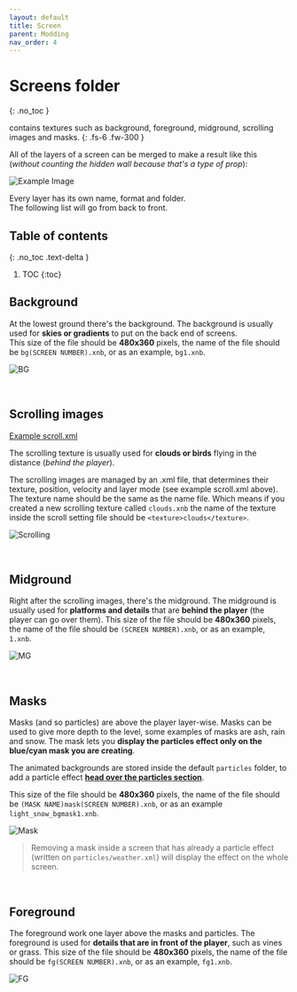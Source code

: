 ```yaml
---
layout: default
title: Screen
parent: Modding
nav_order: 4
---
```


# Screens folder
{: .no_toc }

contains textures such as background, foreground, midground, scrolling images and masks.<!-- more -->
{: .fs-6 .fw-300 }

All of the layers of a screen can be merged to make a result like this (*without counting the hidden wall because that's a type of prop*):

![Example Image](https://raw.githubusercontent.com/JumpKingPlus/JumpKingPlus.github.io/www/workshop/files/final.jpg)

Every layer has its own name, format and folder.<br>The following list will go from back to front.

## Table of contents
{: .no_toc .text-delta }

1. TOC
{:toc}

## Background
At the lowest ground there's the background.
The background is usually used for **skies or gradients** to put on the back end of screens.<br>
This size of the file should be **480x360** pixels, the name of the file should be `bg(SCREEN NUMBER).xnb`, or as an example, `bg1.xnb`.

![BG](https://raw.githubusercontent.com/JumpKingPlus/JumpKingPlus.github.io/www/workshop/files/background.png)

<br>

## Scrolling images

<a class="button transparent small" href="https://raw.githubusercontent.com/JumpKingPlus/JumpKingPlus.github.io/www/workshop/files/scroll.xml"><ion-icon name="code-slash"></ion-icon> Example scroll.xml</a>

The scrolling texture is usually used for **clouds or birds** flying in the distance (*behind the player*).

The scrolling images are managed by an .xml file, that determines their texture, position, velocity and layer mode (see example scroll.xml above). The texture name should be the same as the name file. Which means if you created a new scrolling texture called `clouds.xnb` the name of the texture inside the scroll setting file should be `<texture>clouds</texture>`.

![Scrolling](https://raw.githubusercontent.com/JumpKingPlus/JumpKingPlus.github.io/www/workshop/files/scroll.png)

<br>

## Midground
Right after the scrolling images, there's the midground.
The midground is usually used for **platforms and details** that are **behind the player** (the player can go over them).
This size of the file should be **480x360** pixels, the name of the file should be `(SCREEN NUMBER).xnb`, or as an example, `1.xnb`.

![MG](https://raw.githubusercontent.com/JumpKingPlus/JumpKingPlus.github.io/www/workshop/files/midground.png)

<br>

## Masks
Masks (and so particles) are above the player layer-wise.
Masks can be used to give more depth to the level, some examples of masks are ash, rain and snow. The mask lets you **display the particles effect only on the blue/cyan mask you are creating**.

The animated backgrounds are stored inside the default `particles` folder, to add a particle effect [**head over the particles section**](../particles/#weather-configuration).

This size of the file should be **480x360** pixels, the name of the file should be `(MASK NAME)mask(SCREEN NUMBER).xnb`, or as an example `light_snow_bgmask1.xnb`.

![Mask](https://raw.githubusercontent.com/JumpKingPlus/JumpKingPlus.github.io/www/workshop/files/mask.png)

> Removing a mask inside a screen that has already a particle effect (written on `particles/weather.xml`) will display the effect on the whole screen.

<br>

## Foreground
The foreground work one layer above the masks and particles.
The foreground is used for **details that are in front of the player**, such as vines or grass.
This size of the file should be **480x360** pixels, the name of the file should be `fg(SCREEN NUMBER).xnb`, or as an example, `fg1.xnb`.

![FG](https://raw.githubusercontent.com/JumpKingPlus/JumpKingPlus.github.io/www/workshop/files/foreground.png)